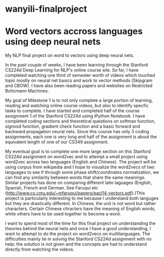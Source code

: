# wanyili-finalproject
# Word vectors accross languages using deep neural nets
My NLP final project on word to vectors using deep neural nets.

In the past couple of weeks, I have been learning through the Stanford CS224d Deep Learning for NLP's online course site. So far, I have completed watching one third of semester worth of videos which touched topic mostly on neural net basics and work to vector methods (Skipgram and CBOW). I have also been reading papers and websites on Restricted Boltzmann Machines.

My goal of Milestone 1 is to not only complete a large portion of learning, reading and watching online course videos, but also to identify specfic tasks to complete. I have started and completed half of the course assignment 1 of the Stanford CS224d using iPython Notebook. I have completed coding sections and theoretical questions on softmax function, sigmoid function, gradient check function and a basic forward and backward propagation neural nets. Since this course has only 3 coding assignments, each one is very long and half of the assignment is about the equivalent length of one of our CS349 assignment.

My eventual goal is to complete one more large section on this Stanford CS224d assignment on word2vec and to attempt a small project using word2vec across two languages (English and Chinese). The project will be using corpus from wikipedia and I hope to visualize the word2vecs of two languages to see if through some phase shift/coordinates normalization, we can find any similarity between words that share the same meanings. Similar projects has done on comparing different latin laguages (English, Spanish, French and German. See Faruqui etc (http://www.cs.cmu.edu/~mfaruqui/papers/eacl14-vectors.pdf).)This project is particularly interesting to me because I understand both languges but they are drastically different. In Chinese, the unit is not word but rather characters. Certain Chinese chracters have the meaning of English words, while others have to be used together to become a word.

I want to spend most of the time for this final project on understanding the theories behind the neural nets and once I have a good understanding, I want to attempt to do the project on word2vecs on multilanguages. The difficulties mainly lie in solving the Stanford CS224d assignment with no help: the solution is not given and the concepts are had to understand directly from watching the videos.
